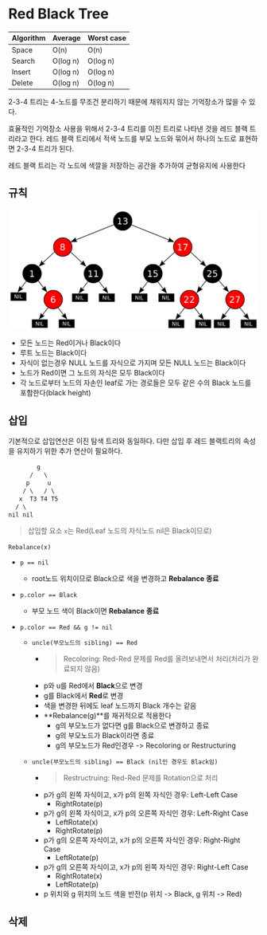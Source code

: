 # Red Black Tree

| Algorithm | Average | Worst case |
| --- | --- | --- |
| Space | O(n) | O(n) |
| Search | O(log n) | O(log n) |
| Insert | O(log n) | O(log n) |
| Delete | O(log n) | O(log n) |

2-3-4 트리는 4-노드를 무조건 분리하기 때문에 채워지지 않는 기억장소가 많을 수 있다.

효율적인 기억장소 사용을 위해서 2-3-4 트리를 이진 트리로 나타낸 것을 레드 블랙 트리라고 한다.
레드 블랙 트리에서 적색 노드를 부모 노드와 묶어서 하나의 노드로 표현하면 2-3-4 트리가 된다.

레드 블랙 트리는 각 노드에 색깔을 저장하는 공간을 추가하여 균형유지에 사용한다

## 규칙

![red black tree](imgs/red-black-tree.png)

- 모든 노드는 Red이거나 Black이다
- 루트 노드는 Black이다
- 자식이 없는경우 NULL 노드를 자식으로 가지며 모든 NULL 노드는 Black이다
- 노드가 Red이면 그 노드의 자식은 모두 Black이다
- 각 노드로부터 노드의 자손인 leaf로 가는 경로들은 모두 같은 수의 Black 노드를 포함한다(black height)

## 삽입

기본적으로 삽입연산은 이진 탐색 트리와 동일하다.
다만 삽입 후 레드 블랙트리의 속성을 유지하기 위한 추가 연산이 필요하다.

```text
        g
      /   \
     p     u
    / \   / \
   x  T3 T4 T5
  / \
nil nil
```

> 삽입할 요소 `x`는 Red(Leaf 노드의 자식노드 nil은 Black이므로)

`Rebalance(x)`

- `p == nil`
  - root노드 위치이므로 Black으로 색을 변경하고 **Rebalance 종료**

- `p.color == Black`
  - 부모 노드 색이 Black이면 **Rebalance 종료**

- `p.color == Red && g != nil`

  - `uncle(부모노드의 sibling) == Red`
    - > Recoloring: Red-Red 문제를 Red를 올려보내면서 처리(처리가 완료되지 않음)
    - p와 u를 Red에서 **Black**으로 변경
    - g를 Black에서 **Red**로 변경
    - 색을 변경한 뒤에도 leaf 노드까지 Black 개수는 같음
    - **Rebalance(g)**를 재귀적으로 적용한다
      - g의 부모노드가 없다면 g를 Black으로 변경하고 종료
      - g의 부모노드가 Black이라면 종료
      - g의 부모노드가 Red인경우 -> Recoloring or Restructuring

  - `uncle(부모노드의 sibling) == Black (nil인 경우도 Black임)`
    - > Restructruing: Red-Red 문제를 Rotation으로 처리
    - p가 g의 왼쪽 자식이고, x가 p의 왼쪽 자식인 경우: Left-Left Case
      - RightRotate(p)
    - p가 g의 왼쪽 자식이고, x가 p의 오른쪽 자식인 경우: Left-Right Case
      - LeftRotate(x)
      - RightRotate(p)
    - p가 g의 오른쪽 자식이고, x가 p의 오른쪽 자식인 경우: Right-Right Case
      - LeftRotate(p)
    - p가 g의 오른쪽 자식이고, x가 p의 왼쪽 자식인 경우: Right-Left Case
      - RightRotate(x)
      - LeftRotate(p)
    - p 위치와 g 위치의 노드 색을 반전(p 위치 -> Black, g 위치 -> Red)

## 삭제
